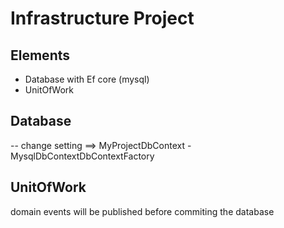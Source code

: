 # Infrastructure Project

## Elements

* Database with Ef core (mysql)
* UnitOfWork


## Database

-- change setting ==> MyProjectDbContext - MysqlDbContextDbContextFactory

## UnitOfWork

domain events will be published before commiting the database